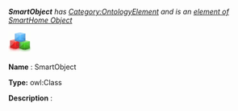 ___SmartObject__ 
 has
 [Category:OntologyElement](../../Category/OntologyElement "Category:OntologyElement") 
 and is an
 [element of](../../Property/ElementOf "Property:ElementOf") 
[SmartHome Object](../../Submissions/SmartHome_Object "Submissions:SmartHome Object")_




  





[![Class](../images/thumb/2/27/Class.gif/45px-Class.gif)](../../Image/Class.gif "Class")


__Name__ 
 : SmartObject
 



__Type:__ 
 owl:Class
 



__Description__ 
 :